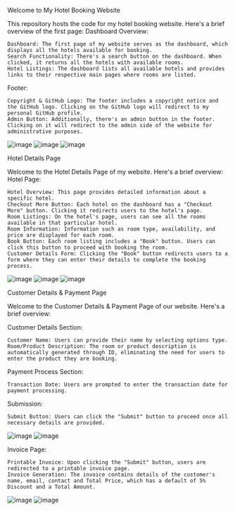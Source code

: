 Welcome to My Hotel Booking Website

This repository hosts the code for my hotel booking website. Here's a brief overview of the first page:
Dashboard Overview:

    Dashboard: The first page of my website serves as the dashboard, which displays all the hotels available for booking.
    Search Functionality: There's a search button on the dashboard. When clicked, it returns all the hotels with available rooms.
    Hotel Listings: The dashboard lists all available hotels and provides links to their respective main pages where rooms are listed.

Footer:

    Copyright & GitHub Logo: The footer includes a copyright notice and the GitHub logo. Clicking on the GitHub logo will redirect to my personal GitHub profile.
    Admin Button: Additionally, there's an admin button in the footer. Clicking on it will redirect to the admin side of the website for administrative purposes.

![image](https://github.com/sauuus/aqoreAssignment/assets/103302982/9b93be5e-fe85-426e-911a-ec9ed764d3e3)
![image](https://github.com/sauuus/aqoreAssignment/assets/103302982/c077bd9c-0c8a-49a9-b81c-a63b1cddf6ae)
![image](https://github.com/sauuus/aqoreAssignment/assets/103302982/a2503c38-5390-415b-9770-09e8c2468c25)

Hotel Details Page

Welcome to the Hotel Details Page of my website. Here's a brief overview:
Hotel Page:

    Hotel Overview: This page provides detailed information about a specific hotel.
    Checkout More Button: Each hotel on the dashboard has a "Checkout More" button. Clicking it redirects users to the hotel's page.
    Room Listings: On the hotel's page, users can see all the rooms available in that particular hotel.
    Room Information: Information such as room type, availability, and price are displayed for each room.
    Book Button: Each room listing includes a "Book" button. Users can click this button to proceed with booking the room.
    Customer Details Form: Clicking the "Book" button redirects users to a form where they can enter their details to complete the booking process.

![image](https://github.com/sauuus/aqoreAssignment/assets/103302982/17f29629-fed7-4541-b69a-78a88b75a05f)
![image](https://github.com/sauuus/aqoreAssignment/assets/103302982/7e108b6f-1059-48cd-ba06-346b66a1baac)
![image](https://github.com/sauuus/aqoreAssignment/assets/103302982/3a21cac3-c874-46db-a53b-03e52d400f1b)

Customer Details & Payment Page

Welcome to the Customer Details & Payment Page of our website. Here's a brief overview:

Customer Details Section:

    Customer Name: Users can provide their name by selecting options type.
    Room/Product Description: The room or product description is automatically generated through ID, eliminating the need for users to enter the product they are booking.

Payment Process Section:

    Transaction Date: Users are prompted to enter the transaction date for payment processing.

Submission:

    Submit Button: Users can click the "Submit" button to proceed once all necessary details are provided.

![image](https://github.com/sauuus/aqoreAssignment/assets/103302982/e1d30938-92e8-4d59-986d-7ee806a88c84)
![image](https://github.com/sauuus/aqoreAssignment/assets/103302982/6286eb41-7684-4e61-8c4e-185b65cbcba7)

Invoice Page:

    Printable Invoice: Upon clicking the "Submit" button, users are redirected to a printable invoice page.
    Invoice Generation: The invoice contains details of the customer's name, email, contact and Total Price, which has a default of 5% Discount and a Total Amount.

![image](https://github.com/sauuus/aqoreAssignment/assets/103302982/2eb275ba-3dd1-4ce2-8f70-486644ec4e39)
![image](https://github.com/sauuus/aqoreAssignment/assets/103302982/71a5c319-1107-49d7-abec-8f7c399fb65f)

